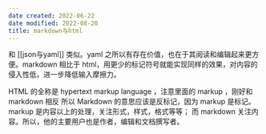 ```yaml
---
date created: 2022-06-22
date modified: 2022-08-20
title: markdown与html
---
```


和 [[json与yaml]] 类似。yaml 之所以有存在价值，也在于其阅读和编辑起来更方便。markdown 相比于 html，用更少的标记符号就能实现同样的效果，对内容的侵入性低，进一步降低输入摩擦力。

HTML 的全称是 hypertext markup language ，注意里面的 markup ，刚好和 markdown 相反 所以 Markdown 的意思应该是反标记，因为 markup 是标记。 markup 是内容以上的处理，关注形式，样式，格式等等； 而 markdown 关注内容。所以，他的主要用户也是作者，编辑和文档撰写者。
